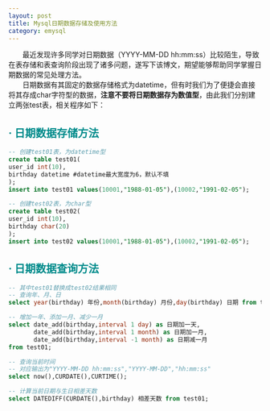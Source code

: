 ```yaml
---
layout: post
title: Mysql日期数据存储及使用方法
category: emysql
---
```


&emsp;&emsp;最近发现许多同学对日期数据（YYYY-MM-DD hh:mm:ss）比较陌生，导致在表存储和表查询阶段出现了诸多问题，遂写下该博文，期望能够帮助同学掌握日期数据的常见处理方法。    
&emsp;&emsp;日期数据有其固定的数据存储格式为datetime，但有时我们为了便捷会直接将其存成char字符型的数据，**注意不要将日期数据存为数值型**，由此我们分别建立两张test表，相关程序如下：

## **<span style="color:#008B8B;">· 日期数据存储方法</span>** 
   
``` sql   
-- 创建test01表，为datetime型
create table test01(
user_id int(10),
birthday datetime #datetime最大宽度为6，默认不填
);
insert into test01 values(10001,"1988-01-05"),(10002,"1991-02-05");

-- 创建test02表，为char型
create table test02(
user_id int(10),
birthday char(20)
);
insert into test02 values(10001,"1988-01-05"),(10002,"1991-02-05");
```

## **<span style="color:#008B8B;">· 日期数据查询方法</span>**    
      
``` sql    
-- 其中test01替换成test02结果相同
-- 查询年、月、日
select year(birthday) 年份,month(birthday) 月份,day(birthday) 日期 from test01; 

-- 增加一年、添加一月、减少一月
select date_add(birthday,interval 1 day) as 日期加一天,
       date_add(birthday,interval 1 month) as 日期加一月,
       date_add(birthday,interval -1 month) as 日期减一月
from test01; 

-- 查询当前时间 
-- 对应输出为"YYYY-MM-DD hh:mm:ss","YYYY-MM-DD","hh:mm:ss"
select now(),CURDATE(),CURTIME(); 

-- 计算当前日期与生日相差天数
select DATEDIFF(CURDATE(),birthday) 相差天数 from test01; 
```
